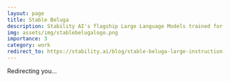 ```yaml
---
layout: page
title: Stable Beluga
description: Stability AI's flagship Large Language Models trained for instruction following
img: assets/img/stablebelugalogo.png
importance: 3
category: work
redirect_to: https://stability.ai/blog/stable-beluga-large-instruction-fine-tuned-models
---
```


Redirecting you...

